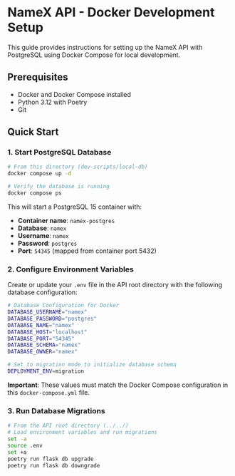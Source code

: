# NameX API - Docker Development Setup

This guide provides instructions for setting up the NameX API with PostgreSQL using Docker Compose for local development.

## Prerequisites

- Docker and Docker Compose installed
- Python 3.12 with Poetry
- Git

## Quick Start

### 1. Start PostgreSQL Database

```bash
# From this directory (dev-scripts/local-db)
docker compose up -d

# Verify the database is running
docker compose ps
```

This will start a PostgreSQL 15 container with:
- **Container name**: `namex-postgres`
- **Database**: `namex`
- **Username**: `namex`
- **Password**: `postgres`
- **Port**: `54345` (mapped from container port 5432)

### 2. Configure Environment Variables

Create or update your `.env` file in the API root directory with the following database configuration:

```bash
# Database Configuration for Docker
DATABASE_USERNAME="namex"
DATABASE_PASSWORD="postgres"
DATABASE_NAME="namex"
DATABASE_HOST="localhost"
DATABASE_PORT="54345"
DATABASE_SCHEMA="namex"
DATABASE_OWNER="namex"

# Set to migration mode to initialize database schema
DEPLOYMENT_ENV=migration
```

**Important**: These values must match the Docker Compose configuration in this `docker-compose.yml` file.

### 3. Run Database Migrations

```bash
# From the API root directory (../../)
# Load environment variables and run migrations
set -a
source .env
set +a
poetry run flask db upgrade
poetry run flask db downgrade
```